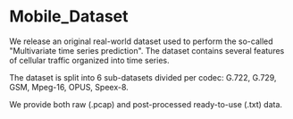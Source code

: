# Mobile_Dataset

We release an original real-world dataset used to perform the so-called "Multivariate time series prediction". 
The dataset contains several features of cellular traffic organized into time series. 

The dataset is split into 6 sub-datasets divided per codec: G.722, G.729, GSM, Mpeg-16, OPUS, Speex-8. 

We provide both raw (.pcap) and post-processed ready-to-use (.txt) data.
